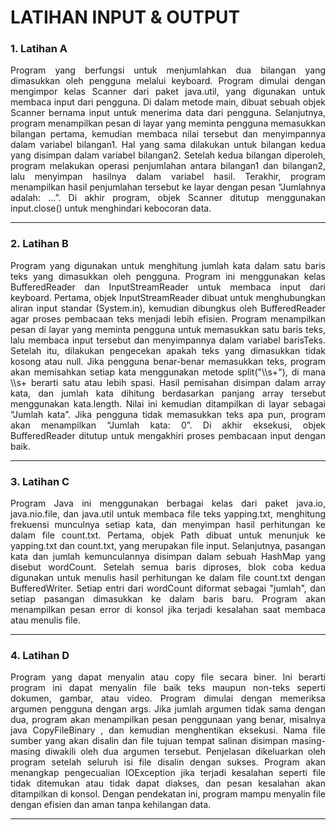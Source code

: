<h1>LATIHAN INPUT & OUTPUT</h1>

<h3>1. Latihan A</h3>
<div align="justify">
Program yang berfungsi untuk menjumlahkan dua bilangan yang dimasukkan oleh pengguna melalui keyboard. Program dimulai dengan mengimpor kelas Scanner dari paket java.util, yang digunakan untuk membaca input dari pengguna. Di dalam metode main, dibuat sebuah objek Scanner bernama input untuk menerima data dari pengguna. Selanjutnya, program menampilkan pesan di layar yang meminta pengguna memasukkan bilangan pertama, kemudian membaca nilai tersebut dan menyimpannya dalam variabel bilangan1. Hal yang sama dilakukan untuk bilangan kedua yang disimpan dalam variabel bilangan2. Setelah kedua bilangan diperoleh, program melakukan operasi penjumlahan antara bilangan1 dan bilangan2, lalu menyimpan hasilnya dalam variabel hasil. Terakhir, program menampilkan hasil penjumlahan tersebut ke layar dengan pesan “Jumlahnya adalah: ...”. Di akhir program, objek Scanner ditutup menggunakan input.close() untuk menghindari kebocoran data.
</div>

<hr>

<h3>2. Latihan B</h3>
<div align="justify">
Program yang digunakan untuk menghitung jumlah kata dalam satu baris teks yang dimasukkan oleh pengguna. Program ini menggunakan kelas BufferedReader dan InputStreamReader untuk membaca input dari keyboard. Pertama, objek InputStreamReader dibuat untuk menghubungkan aliran input standar (System.in), kemudian dibungkus oleh BufferedReader agar proses pembacaan teks menjadi lebih efisien. Program menampilkan pesan di layar yang meminta pengguna untuk memasukkan satu baris teks, lalu membaca input tersebut dan menyimpannya dalam variabel barisTeks. Setelah itu, dilakukan pengecekan apakah teks yang dimasukkan tidak kosong atau null. Jika pengguna benar-benar memasukkan teks, program akan memisahkan setiap kata menggunakan metode split("\\s+"), di mana \\s+ berarti satu atau lebih spasi. Hasil pemisahan disimpan dalam array kata, dan jumlah kata dihitung berdasarkan panjang array tersebut menggunakan kata.length. Nilai ini kemudian ditampilkan di layar sebagai “Jumlah kata”. Jika pengguna tidak memasukkan teks apa pun, program akan menampilkan “Jumlah kata: 0”. Di akhir eksekusi, objek BufferedReader ditutup untuk mengakhiri proses pembacaan input dengan baik.
</div>

<hr>

<h3>3. Latihan C</h3>
<div align="justify">
Program Java ini menggunakan berbagai kelas dari paket java.io, java.nio.file, dan java.util untuk membaca file teks yapping.txt, menghitung frekuensi munculnya setiap kata, dan menyimpan hasil perhitungan ke dalam file count.txt. Pertama, objek Path dibuat untuk menunjuk ke yapping.txt dan count.txt, yang merupakan file input. Selanjutnya, pasangan kata dan jumlah kemunculannya disimpan dalam sebuah HashMap yang disebut wordCount. Setelah semua baris diproses, blok coba kedua digunakan untuk menulis hasil perhitungan ke dalam file count.txt dengan BufferedWriter. Setiap entri dari wordCount diformat sebagai "jumlah", dan setiap pasangan dimasukkan ke dalam baris baru. Program akan menampilkan pesan error di konsol jika terjadi kesalahan saat membaca atau menulis file.
</div>

<hr>

<h3>4. Latihan D</h3>
<div align="justify">
Program yang dapat menyalin atau copy file secara biner. Ini berarti program ini dapat menyalin file baik teks maupun non-teks seperti dokumen, gambar, atau video. Program dimulai dengan memeriksa argumen pengguna dengan args. Jika jumlah argumen tidak sama dengan dua, program akan menampilkan pesan penggunaan yang benar, misalnya java CopyFileBinary <file_sumber> <file_tujuan>, dan kemudian menghentikan eksekusi. Nama file sumber yang akan disalin dan file tujuan tempat salinan disimpan masing-masing diwakili oleh dua argumen tersebut. Penjelasan dikeluarkan oleh program setelah seluruh isi file disalin dengan sukses. Program akan menangkap pengecualian IOException jika terjadi kesalahan seperti file tidak ditemukan atau tidak dapat diakses, dan pesan kesalahan akan ditampilkan di konsol. Dengan pendekatan ini, program mampu menyalin file dengan efisien dan aman tanpa kehilangan data.
</div>

<hr>
